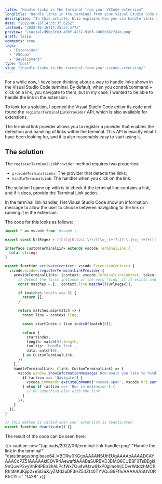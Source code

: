 ```yaml
---
title: "Handle links in the terminal from your VSCode extension"
longTitle: "Handle links in the terminal from your Visual Studio Code extension"
description: "In this article, Elio explains how you can handle links in the terminal by your extension to allow these to be handled by your code instead of navigating.."
date: "2022-06-16T14:35:37.026Z"
lastmod: "2022-06-16T14:35:37.577Z"
preview: "/social/d90e3fe3-4d9f-4257-910f-4065b5b7fd4b.png"
draft: false
comments: true
tags:
  - "Extensions"
  - "VSCode"
  - "Development"
type: "post"
slug: "/handle-links-in-the-terminal-from-your-vscode-extension/"
---
```


For a while now, I have been thinking about a way to handle links shown in the Visual Studio Code terminal. By default, when you control/command + click on a link, you navigate to them, but in my case, I wanted to be able to handle the link in the extension.

To look for a solution, I opened the Visual Studio Code editor its code and found the `registerTerminalLinkProvider` API, which is also available for extensions.

The terminal link provider allows you to register a provider that enables the detection and handling of links within the terminal. This API is exactly what I have been looking for, and it is also reasonably easy to start using it.

## The solution

The `registerTerminalLinkProvider` method requires two properties:

- `provideTerminalLinks`: The provider that detects the links;
- `handleTerminalLink`: The handler when you click on the link.

The solution I came up with is to check if the terminal line contains a link, and if it does, provide the Terminal Link action.

In the terminal link handler, I let Visual Studio Code show an information message to allow the user to choose between navigating to the link or running it in the extension. 

The code for this looks as follows:

```typescript
import * as vscode from 'vscode';

export const UrlRegex = /(http|https):\/\/([\w_-]+(?:(?:\.[\w_-]+)+)|(localhost))([\w.,@?^=%&:\/~+#-]*[\w@?^=%&\/~+#-])/gi;

interface CustomTerminalLink extends vscode.TerminalLink {
  data: string;
}

export function activate(context: vscode.ExtensionContext) {
  vscode.window.registerTerminalLinkProvider({
    provideTerminalLinks: (context: vscode.TerminalLinkContext, token: vscode.CancellationToken) => {
      // Detect the first instance of the word "link" if it exists and linkify it
      const matches = [...context.line.matchAll(UrlRegex)];

      if (matches.length === 0) {
        return [];
      }

      return matches.map(match => {
        const line = context.line;

        const startIndex = line.indexOf(match[0]);

        return {
          startIndex,
          length: match[0].length,
          tooltip: 'Handle link',
          data: match[0],
        } as CustomTerminalLink;
      })
    },
    handleTerminalLink: (link: CustomTerminalLink) => {
      vscode.window.showInformationMessage(`How would you like to handle the link?`, 'Navigate', 'Run in extension').then(action => {
        if (action === 'Navigate') {
          vscode.commands.executeCommand('vscode.open', vscode.Uri.parse(link.data));
        } else if (action === 'Run in extension') {
          // Do something else with the link
        }
      });
    }
  });
}

// this method is called when your extension is deactivated
export function deactivate() {}
```

The result of the code can be seen here:

{{< caption-new "/uploads/2022/06/terminal-link-handler.png" "Handle the link in the terminal"  "data:image/png;base64,iVBORw0KGgoAAAANSUhEUgAAAAoAAAADCAYAAACqPZ51AAAAAklEQVR4AewaftIAAABaSURBVD3BMQ6CUBBF0TsBEgki9nQuwP3vyVhR4PBn3hALPcfWx7Ou4wUzw91xP0glmeIrIjCDvrWddzhMC1IRh4MKJKjip2+eSI3aX/yZMd3uDF3HZ54Zt40TYVQuG9Ffh/AAAAAASUVORK5CYII=" "1428" >}}
